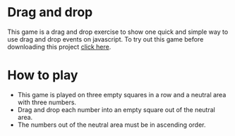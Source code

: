 # Drag and drop 

This game is a drag and drop exercise to show one quick and simple way to use drag and drop events on javascript. To try out this game before downloading this project [click here](https://gitdragdrop.000webhostapp.com/).

# How to play

* This game is played on three empty squares in a row and a neutral area with three numbers.
* Drag and drop each number into an empty square out of the neutral area.
* The numbers out of the neutral area must be in ascending order.



